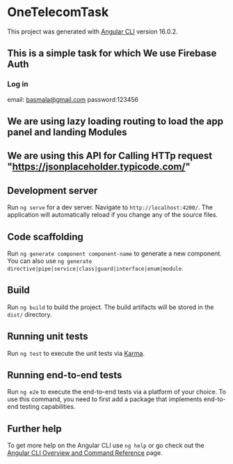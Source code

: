 # OneTelecomTask

This project was generated with [Angular CLI](https://github.com/angular/angular-cli) version 16.0.2.
## This is a simple task for which We use Firebase Auth
### Log in 
email: basmala@gmail.com
password:123456

## We are using lazy loading routing to load the app panel and landing Modules
## We are using this API for Calling HTTp request "https://jsonplaceholder.typicode.com/"

## Development server

Run `ng serve` for a dev server. Navigate to `http://localhost:4200/`. The application will automatically reload if you change any of the source files.

## Code scaffolding

Run `ng generate component component-name` to generate a new component. You can also use `ng generate directive|pipe|service|class|guard|interface|enum|module`.

## Build

Run `ng build` to build the project. The build artifacts will be stored in the `dist/` directory.

## Running unit tests

Run `ng test` to execute the unit tests via [Karma](https://karma-runner.github.io).

## Running end-to-end tests

Run `ng e2e` to execute the end-to-end tests via a platform of your choice. To use this command, you need to first add a package that implements end-to-end testing capabilities.

## Further help

To get more help on the Angular CLI use `ng help` or go check out the [Angular CLI Overview and Command Reference](https://angular.io/cli) page.
